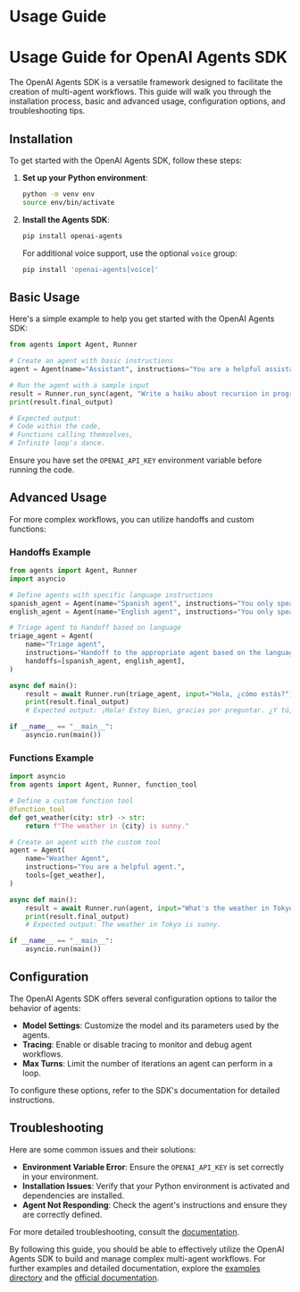 # Usage Guide

# Usage Guide for OpenAI Agents SDK

The OpenAI Agents SDK is a versatile framework designed to facilitate the creation of multi-agent workflows. This guide will walk you through the installation process, basic and advanced usage, configuration options, and troubleshooting tips.

## Installation

To get started with the OpenAI Agents SDK, follow these steps:

1. **Set up your Python environment**:

    ```bash
    python -m venv env
    source env/bin/activate
    ```

2. **Install the Agents SDK**:

    ```bash
    pip install openai-agents
    ```

    For additional voice support, use the optional `voice` group:

    ```bash
    pip install 'openai-agents[voice]'
    ```

## Basic Usage

Here's a simple example to help you get started with the OpenAI Agents SDK:

```python
from agents import Agent, Runner

# Create an agent with basic instructions
agent = Agent(name="Assistant", instructions="You are a helpful assistant")

# Run the agent with a sample input
result = Runner.run_sync(agent, "Write a haiku about recursion in programming.")
print(result.final_output)

# Expected output:
# Code within the code,
# Functions calling themselves,
# Infinite loop's dance.
```

Ensure you have set the `OPENAI_API_KEY` environment variable before running the code.

## Advanced Usage

For more complex workflows, you can utilize handoffs and custom functions:

### Handoffs Example

```python
from agents import Agent, Runner
import asyncio

# Define agents with specific language instructions
spanish_agent = Agent(name="Spanish agent", instructions="You only speak Spanish.")
english_agent = Agent(name="English agent", instructions="You only speak English")

# Triage agent to handoff based on language
triage_agent = Agent(
    name="Triage agent",
    instructions="Handoff to the appropriate agent based on the language of the request.",
    handoffs=[spanish_agent, english_agent],
)

async def main():
    result = await Runner.run(triage_agent, input="Hola, ¿cómo estás?")
    print(result.final_output)
    # Expected output: ¡Hola! Estoy bien, gracias por preguntar. ¿Y tú, cómo estás?

if __name__ == "__main__":
    asyncio.run(main())
```

### Functions Example

```python
import asyncio
from agents import Agent, Runner, function_tool

# Define a custom function tool
@function_tool
def get_weather(city: str) -> str:
    return f"The weather in {city} is sunny."

# Create an agent with the custom tool
agent = Agent(
    name="Weather Agent",
    instructions="You are a helpful agent.",
    tools=[get_weather],
)

async def main():
    result = await Runner.run(agent, input="What's the weather in Tokyo?")
    print(result.final_output)
    # Expected output: The weather in Tokyo is sunny.

if __name__ == "__main__":
    asyncio.run(main())
```

## Configuration

The OpenAI Agents SDK offers several configuration options to tailor the behavior of agents:

- **Model Settings**: Customize the model and its parameters used by the agents.
- **Tracing**: Enable or disable tracing to monitor and debug agent workflows.
- **Max Turns**: Limit the number of iterations an agent can perform in a loop.

To configure these options, refer to the SDK's documentation for detailed instructions.

## Troubleshooting

Here are some common issues and their solutions:

- **Environment Variable Error**: Ensure the `OPENAI_API_KEY` is set correctly in your environment.
- **Installation Issues**: Verify that your Python environment is activated and dependencies are installed.
- **Agent Not Responding**: Check the agent's instructions and ensure they are correctly defined.

For more detailed troubleshooting, consult the [documentation](https://openai.github.io/openai-agents-python/).

By following this guide, you should be able to effectively utilize the OpenAI Agents SDK to build and manage complex multi-agent workflows. For further examples and detailed documentation, explore the [examples directory](https://github.com/openai/openai-agents-python/tree/main/examples) and the [official documentation](https://openai.github.io/openai-agents-python/).